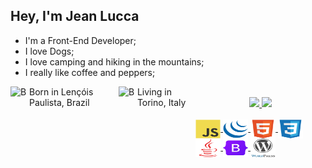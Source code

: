 

## Hey, I'm Jean Lucca 
 - I'm a Front-End Developer; 
 - I love Dogs;
 - I love camping and hiking in the mountains;
 - I really like coffee and peppers;


 <div style="display:flex">
    <img align="center" alt="Bandeira-Brasil" height="20" width="30" src="https://www.bing.com/th?id=OIP.avWx6zurTwFtYTuHW8SnwwHaFL&w=298&h=209&c=8&rs=1&qlt=90&o=6&pid=3.1&rm=2"/>
 <span>Born in Lençóis Paulista, Brazil</span> 
 <div/>
 <div style="display:flex">
    <img align="center" alt="Bandeira-Itália" height="20" width="30" src="https://th.bing.com/th/id/R.5aeec5b7bf77a781c65ffb9dd6972674?rik=CINVjfjqz7c1qg&riu=http%3a%2f%2fwww.geo5.net%2fwp-content%2fuploads%2f2011%2f05%2fbandeira-italia-2000px.png&ehk=HWUvBew5zIXZjlXX0djsmUehiO1ED16f2vlaStd6yFM%3d&risl=&pid=ImgRaw&r=0"/>
 <span>Living in Torino, Italy</span> 
 <div/>
  <br>
  
<div align="center">
  <a href="https://github.com/JeanLuccaSousa">
  <img height="180em" src="https://github-readme-stats.vercel.app/api?username=JeanLuccaSousa&show_icons=true&theme=dark&include_all_commits=true&count_private=true"/>
  <img height="180em" src="https://github-readme-stats.vercel.app/api/top-langs/?username=JeanLuccaSousa&layout=compact&langs_count=7&theme=dark"/>
</div>
<div style="display: inline_block"><br>
  <img align="center" alt="Javascript" height="30" width="40" src="https://raw.githubusercontent.com/devicons/devicon/master/icons/javascript/javascript-original.svg">
  <img align="center" alt="JQuery" height="30" width="40" src="https://raw.githubusercontent.com/devicons/devicon/master/icons/jquery/jquery-original.svg">
  <img align="center" alt="HTML" height="30" width="40" src="https://raw.githubusercontent.com/devicons/devicon/master/icons/html5/html5-original.svg">
  <img align="center" alt="CSS" height="30" width="40" src="https://raw.githubusercontent.com/devicons/devicon/master/icons/css3/css3-original.svg">
  <img align="center" alt="Java" height="30" width="40" src="https://raw.githubusercontent.com/devicons/devicon/master/icons/java/java-plain.svg">
  <img align="center" alt="Bootstrap" height="30" width="40" src="https://raw.githubusercontent.com/devicons/devicon/master/icons/bootstrap/bootstrap-original.svg">
  <img align="center" alt="Wordpress" height="30" width="40" src="https://raw.githubusercontent.com/devicons/devicon/master/icons/wordpress/wordpress-original.svg"/>
 </div>
 <br/>
